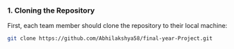 ### 1. **Cloning the Repository**

First, each team member should clone the repository to their local machine:

```bash
git clone https://github.com/Abhilakshya58/final-year-Project.git



